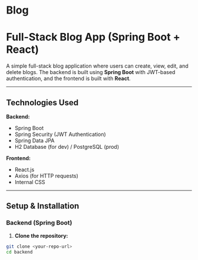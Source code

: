 # Blog

# Full-Stack Blog App (Spring Boot + React)

A simple full-stack blog application where users can create, view, edit, and delete blogs. The backend is built using **Spring Boot** with JWT-based authentication, and the frontend is built with **React**.

---

## Technologies Used

**Backend:**
- Spring Boot
- Spring Security (JWT Authentication)
- Spring Data JPA
- H2 Database (for dev) / PostgreSQL (prod)

**Frontend:**
- React.js
- Axios (for HTTP requests)
- Internal CSS

---

## Setup & Installation

### Backend (Spring Boot)

1. **Clone the repository:**

```bash
git clone <your-repo-url>
cd backend
